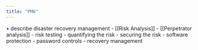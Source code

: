 ```yaml
---
title: "PM6"
---
```

• describe disaster recovery management
	-  [[Risk Analysis]]
	-   [[Perpetrator analysis]]
	-   risk testing
	-   quantifying the risk
	-   securing the risk
	-   software protection
	-   password controls
	-   recovery management